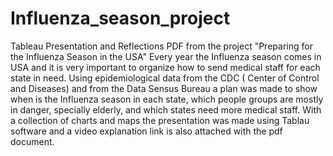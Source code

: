 # Influenza_season_project
Tableau Presentation and Reflections PDF from the project "Preparing for the Influenza Season in the USA"
Every year the Influenza season comes in USA and it is very important to organize how to send medical staff for each state in need.
Using epidemiological data from the CDC ( Center of Control and Diseases) and from the Data Sensus Bureau a plan was made to show when is the Influenza season in each state, which
people groups are mostly in danger, specially elderly, and which states need more medical staff.
With a collection of charts and maps the presentation was made using Tablau software and a video explanation link is also attached with the pdf document.
